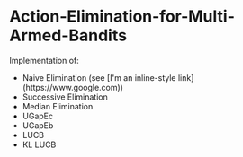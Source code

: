 # Action-Elimination-for-Multi-Armed-Bandits

Implementation of:
<ul>
 <li>Naive Elimination (see [I'm an inline-style link](https://www.google.com)) </li>
 <li>Successive Elimination </li>
 <li>Median Elimination </li>
 <li>UGapEc </li>
 <li>UGapEb </li>
 <li>LUCB </li>
 <li>KL LUCB </li>
 <ul>
